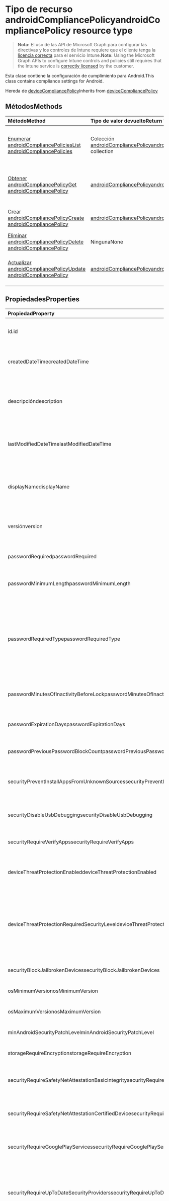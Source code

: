# <a name="androidcompliancepolicy-resource-type"></a><span data-ttu-id="706f2-101">Tipo de recurso androidCompliancePolicy</span><span class="sxs-lookup"><span data-stu-id="706f2-101">androidCompliancePolicy resource type</span></span>

> <span data-ttu-id="706f2-102">**Nota:** El uso de las API de Microsoft Graph para configurar las directivas y los controles de Intune requiere que el cliente tenga la [licencia correcta](https://go.microsoft.com/fwlink/?linkid=839381) para el servicio Intune.</span><span class="sxs-lookup"><span data-stu-id="706f2-102">**Note:** Using the Microsoft Graph APIs to configure Intune controls and policies still requires that the Intune service is [correctly licensed](https://go.microsoft.com/fwlink/?linkid=839381) by the customer.</span></span>

<span data-ttu-id="706f2-103">Esta clase contiene la configuración de cumplimiento para Android.</span><span class="sxs-lookup"><span data-stu-id="706f2-103">This class contains compliance settings for Android.</span></span>

<span data-ttu-id="706f2-104">Hereda de [deviceCompliancePolicy](../resources/intune_deviceconfig_devicecompliancepolicy.md)</span><span class="sxs-lookup"><span data-stu-id="706f2-104">Inherits from [deviceCompliancePolicy](../resources/intune_deviceconfig_devicecompliancepolicy.md)</span></span>

## <a name="methods"></a><span data-ttu-id="706f2-105">Métodos</span><span class="sxs-lookup"><span data-stu-id="706f2-105">Methods</span></span>
|<span data-ttu-id="706f2-106">Método</span><span class="sxs-lookup"><span data-stu-id="706f2-106">Method</span></span>|<span data-ttu-id="706f2-107">Tipo de valor devuelto</span><span class="sxs-lookup"><span data-stu-id="706f2-107">Return Type</span></span>|<span data-ttu-id="706f2-108">Descripción</span><span class="sxs-lookup"><span data-stu-id="706f2-108">Description</span></span>|
|:---|:---|:---|
|[<span data-ttu-id="706f2-109">Enumerar androidCompliancePolicies</span><span class="sxs-lookup"><span data-stu-id="706f2-109">List androidCompliancePolicies</span></span>](../api/intune_deviceconfig_androidcompliancepolicy_list.md)|<span data-ttu-id="706f2-110">Colección [androidCompliancePolicy](../resources/intune_deviceconfig_androidcompliancepolicy.md)</span><span class="sxs-lookup"><span data-stu-id="706f2-110">[androidCompliancePolicy](../resources/intune_deviceconfig_androidcompliancepolicy.md) collection</span></span>|<span data-ttu-id="706f2-111">Enumere las propiedades y las relaciones de los objetos [androidCompliancePolicy](../resources/intune_deviceconfig_androidcompliancepolicy.md).</span><span class="sxs-lookup"><span data-stu-id="706f2-111">List properties and relationships of the [androidCompliancePolicy](../resources/intune_deviceconfig_androidcompliancepolicy.md) objects.</span></span>|
|[<span data-ttu-id="706f2-112">Obtener androidCompliancePolicy</span><span class="sxs-lookup"><span data-stu-id="706f2-112">Get androidCompliancePolicy</span></span>](../api/intune_deviceconfig_androidcompliancepolicy_get.md)|[<span data-ttu-id="706f2-113">androidCompliancePolicy</span><span class="sxs-lookup"><span data-stu-id="706f2-113">androidCompliancePolicy</span></span>](../resources/intune_deviceconfig_androidcompliancepolicy.md)|<span data-ttu-id="706f2-114">Lea las propiedades y las relaciones del objeto [androidCompliancePolicy](../resources/intune_deviceconfig_androidcompliancepolicy.md).</span><span class="sxs-lookup"><span data-stu-id="706f2-114">Read properties and relationships of the [androidCompliancePolicy](../resources/intune_deviceconfig_androidcompliancepolicy.md) object.</span></span>|
|[<span data-ttu-id="706f2-115">Crear androidCompliancePolicy</span><span class="sxs-lookup"><span data-stu-id="706f2-115">Create androidCompliancePolicy</span></span>](../api/intune_deviceconfig_androidcompliancepolicy_create.md)|[<span data-ttu-id="706f2-116">androidCompliancePolicy</span><span class="sxs-lookup"><span data-stu-id="706f2-116">androidCompliancePolicy</span></span>](../resources/intune_deviceconfig_androidcompliancepolicy.md)|<span data-ttu-id="706f2-117">Cree un objeto [androidCompliancePolicy](../resources/intune_deviceconfig_androidcompliancepolicy.md).</span><span class="sxs-lookup"><span data-stu-id="706f2-117">Create a new [androidCompliancePolicy](../resources/intune_deviceconfig_androidcompliancepolicy.md) object.</span></span>|
|[<span data-ttu-id="706f2-118">Eliminar androidCompliancePolicy</span><span class="sxs-lookup"><span data-stu-id="706f2-118">Delete androidCompliancePolicy</span></span>](../api/intune_deviceconfig_androidcompliancepolicy_delete.md)|<span data-ttu-id="706f2-119">Ninguna</span><span class="sxs-lookup"><span data-stu-id="706f2-119">None</span></span>|<span data-ttu-id="706f2-120">Elimina un [androidCompliancePolicy](../resources/intune_deviceconfig_androidcompliancepolicy.md).</span><span class="sxs-lookup"><span data-stu-id="706f2-120">Deletes a [androidCompliancePolicy](../resources/intune_deviceconfig_androidcompliancepolicy.md).</span></span>|
|[<span data-ttu-id="706f2-121">Actualizar androidCompliancePolicy</span><span class="sxs-lookup"><span data-stu-id="706f2-121">Update androidCompliancePolicy</span></span>](../api/intune_deviceconfig_androidcompliancepolicy_update.md)|[<span data-ttu-id="706f2-122">androidCompliancePolicy</span><span class="sxs-lookup"><span data-stu-id="706f2-122">androidCompliancePolicy</span></span>](../resources/intune_deviceconfig_androidcompliancepolicy.md)|<span data-ttu-id="706f2-123">Actualice las propiedades de un objeto [androidCompliancePolicy](../resources/intune_deviceconfig_androidcompliancepolicy.md).</span><span class="sxs-lookup"><span data-stu-id="706f2-123">Update the properties of a [androidCompliancePolicy](../resources/intune_deviceconfig_androidcompliancepolicy.md) object.</span></span>|

## <a name="properties"></a><span data-ttu-id="706f2-124">Propiedades</span><span class="sxs-lookup"><span data-stu-id="706f2-124">Properties</span></span>
|<span data-ttu-id="706f2-125">Propiedad</span><span class="sxs-lookup"><span data-stu-id="706f2-125">Property</span></span>|<span data-ttu-id="706f2-126">Tipo</span><span class="sxs-lookup"><span data-stu-id="706f2-126">Type</span></span>|<span data-ttu-id="706f2-127">Descripción</span><span class="sxs-lookup"><span data-stu-id="706f2-127">Description</span></span>|
|:---|:---|:---|
|<span data-ttu-id="706f2-128">id.</span><span class="sxs-lookup"><span data-stu-id="706f2-128">id</span></span>|<span data-ttu-id="706f2-129">Cadena</span><span class="sxs-lookup"><span data-stu-id="706f2-129">String</span></span>|<span data-ttu-id="706f2-130">Clave de la entidad.</span><span class="sxs-lookup"><span data-stu-id="706f2-130">Key of the entity.</span></span> <span data-ttu-id="706f2-131">Heredado de [deviceCompliancePolicy](../resources/intune_deviceconfig_devicecompliancepolicy.md).</span><span class="sxs-lookup"><span data-stu-id="706f2-131">Inherited from [deviceCompliancePolicy](../resources/intune_deviceconfig_devicecompliancepolicy.md)</span></span>|
|<span data-ttu-id="706f2-132">createdDateTime</span><span class="sxs-lookup"><span data-stu-id="706f2-132">createdDateTime</span></span>|<span data-ttu-id="706f2-133">DateTimeOffset</span><span class="sxs-lookup"><span data-stu-id="706f2-133">DateTimeOffset</span></span>|<span data-ttu-id="706f2-134">Fecha y hora en la que se creó el objeto.</span><span class="sxs-lookup"><span data-stu-id="706f2-134">DateTime the object was created.</span></span> <span data-ttu-id="706f2-135">Heredado de [deviceCompliancePolicy](../resources/intune_deviceconfig_devicecompliancepolicy.md).</span><span class="sxs-lookup"><span data-stu-id="706f2-135">Inherited from [deviceCompliancePolicy](../resources/intune_deviceconfig_devicecompliancepolicy.md)</span></span>|
|<span data-ttu-id="706f2-136">descripción</span><span class="sxs-lookup"><span data-stu-id="706f2-136">description</span></span>|<span data-ttu-id="706f2-137">Cadena</span><span class="sxs-lookup"><span data-stu-id="706f2-137">String</span></span>|<span data-ttu-id="706f2-138">Descripción proporcionada por el administrador de la configuración del dispositivo.</span><span class="sxs-lookup"><span data-stu-id="706f2-138">Admin provided description of the Device Configuration.</span></span> <span data-ttu-id="706f2-139">Heredado de [deviceCompliancePolicy](../resources/intune_deviceconfig_devicecompliancepolicy.md).</span><span class="sxs-lookup"><span data-stu-id="706f2-139">Inherited from [deviceCompliancePolicy](../resources/intune_deviceconfig_devicecompliancepolicy.md)</span></span>|
|<span data-ttu-id="706f2-140">lastModifiedDateTime</span><span class="sxs-lookup"><span data-stu-id="706f2-140">lastModifiedDateTime</span></span>|<span data-ttu-id="706f2-141">DateTimeOffset</span><span class="sxs-lookup"><span data-stu-id="706f2-141">DateTimeOffset</span></span>|<span data-ttu-id="706f2-142">Fecha y hora en la que se modificó el objeto por última vez.</span><span class="sxs-lookup"><span data-stu-id="706f2-142">DateTime the object was last modified.</span></span> <span data-ttu-id="706f2-143">Heredado de [deviceCompliancePolicy](../resources/intune_deviceconfig_devicecompliancepolicy.md).</span><span class="sxs-lookup"><span data-stu-id="706f2-143">Inherited from [deviceCompliancePolicy](../resources/intune_deviceconfig_devicecompliancepolicy.md)</span></span>|
|<span data-ttu-id="706f2-144">displayName</span><span class="sxs-lookup"><span data-stu-id="706f2-144">displayName</span></span>|<span data-ttu-id="706f2-145">Cadena</span><span class="sxs-lookup"><span data-stu-id="706f2-145">String</span></span>|<span data-ttu-id="706f2-146">Nombre proporcionado por el administrador de la configuración del dispositivo.</span><span class="sxs-lookup"><span data-stu-id="706f2-146">Admin provided name of the device configuration.</span></span> <span data-ttu-id="706f2-147">Heredado de [deviceCompliancePolicy](../resources/intune_deviceconfig_devicecompliancepolicy.md).</span><span class="sxs-lookup"><span data-stu-id="706f2-147">Inherited from [deviceCompliancePolicy](../resources/intune_deviceconfig_devicecompliancepolicy.md)</span></span>|
|<span data-ttu-id="706f2-148">versión</span><span class="sxs-lookup"><span data-stu-id="706f2-148">version</span></span>|<span data-ttu-id="706f2-149">Int32</span><span class="sxs-lookup"><span data-stu-id="706f2-149">Int32</span></span>|<span data-ttu-id="706f2-150">Versión de la configuración del dispositivo.</span><span class="sxs-lookup"><span data-stu-id="706f2-150">Version of the device configuration.</span></span> <span data-ttu-id="706f2-151">Heredado de [deviceCompliancePolicy](../resources/intune_deviceconfig_devicecompliancepolicy.md).</span><span class="sxs-lookup"><span data-stu-id="706f2-151">Inherited from [deviceCompliancePolicy](../resources/intune_deviceconfig_devicecompliancepolicy.md)</span></span>|
|<span data-ttu-id="706f2-152">passwordRequired</span><span class="sxs-lookup"><span data-stu-id="706f2-152">passwordRequired</span></span>|<span data-ttu-id="706f2-153">Booleano</span><span class="sxs-lookup"><span data-stu-id="706f2-153">Boolean</span></span>|<span data-ttu-id="706f2-154">Exigir una contraseña para desbloquear el dispositivo.</span><span class="sxs-lookup"><span data-stu-id="706f2-154">Require a password to unlock device.</span></span>|
|<span data-ttu-id="706f2-155">passwordMinimumLength</span><span class="sxs-lookup"><span data-stu-id="706f2-155">passwordMinimumLength</span></span>|<span data-ttu-id="706f2-156">Int32</span><span class="sxs-lookup"><span data-stu-id="706f2-156">Int32</span></span>|<span data-ttu-id="706f2-157">Longitud mínima de la contraseña.</span><span class="sxs-lookup"><span data-stu-id="706f2-157">Minimum password length.</span></span> <span data-ttu-id="706f2-158">Valores válidos de 4 a 16</span><span class="sxs-lookup"><span data-stu-id="706f2-158">Valid values 4 to 16</span></span>|
|<span data-ttu-id="706f2-159">passwordRequiredType</span><span class="sxs-lookup"><span data-stu-id="706f2-159">passwordRequiredType</span></span>|[<span data-ttu-id="706f2-160">androidRequiredPasswordType</span><span class="sxs-lookup"><span data-stu-id="706f2-160">androidRequiredPasswordType</span></span>](../resources/intune_deviceconfig_androidrequiredpasswordtype.md)|<span data-ttu-id="706f2-p108">Tipo de caracteres en la contraseña. Los posibles valores son: `deviceDefault`, `alphabetic`, `alphanumeric`, `alphanumericWithSymbols`, `lowSecurityBiometric`, `numeric`, `numericComplex`, `any`.</span><span class="sxs-lookup"><span data-stu-id="706f2-p108">Type of characters in password Possible values are: `deviceDefault`, `alphabetic`, `alphanumeric`, `alphanumericWithSymbols`, `lowSecurityBiometric`, `numeric`, `numericComplex`, `any`.</span></span>|
|<span data-ttu-id="706f2-163">passwordMinutesOfInactivityBeforeLock</span><span class="sxs-lookup"><span data-stu-id="706f2-163">passwordMinutesOfInactivityBeforeLock</span></span>|<span data-ttu-id="706f2-164">Int32</span><span class="sxs-lookup"><span data-stu-id="706f2-164">Int32</span></span>|<span data-ttu-id="706f2-165">Minutos de inactividad antes de que sea necesaria una contraseña.</span><span class="sxs-lookup"><span data-stu-id="706f2-165">Minutes of inactivity before a password is required.</span></span>|
|<span data-ttu-id="706f2-166">passwordExpirationDays</span><span class="sxs-lookup"><span data-stu-id="706f2-166">passwordExpirationDays</span></span>|<span data-ttu-id="706f2-167">Int32</span><span class="sxs-lookup"><span data-stu-id="706f2-167">Int32</span></span>|<span data-ttu-id="706f2-168">Número de días antes de que expire la contraseña.</span><span class="sxs-lookup"><span data-stu-id="706f2-168">Number of days before the password expires.</span></span> <span data-ttu-id="706f2-169">Valores válidos de 1 a 65535</span><span class="sxs-lookup"><span data-stu-id="706f2-169">Valid values 1 to 65535</span></span>|
|<span data-ttu-id="706f2-170">passwordPreviousPasswordBlockCount</span><span class="sxs-lookup"><span data-stu-id="706f2-170">passwordPreviousPasswordBlockCount</span></span>|<span data-ttu-id="706f2-171">Int32</span><span class="sxs-lookup"><span data-stu-id="706f2-171">Int32</span></span>|<span data-ttu-id="706f2-172">Número de contraseñas anteriores que bloquear.</span><span class="sxs-lookup"><span data-stu-id="706f2-172">Number of previous passwords to block.</span></span>|
|<span data-ttu-id="706f2-173">securityPreventInstallAppsFromUnknownSources</span><span class="sxs-lookup"><span data-stu-id="706f2-173">securityPreventInstallAppsFromUnknownSources</span></span>|<span data-ttu-id="706f2-174">Booleano</span><span class="sxs-lookup"><span data-stu-id="706f2-174">Boolean</span></span>|<span data-ttu-id="706f2-175">Exigir que los dispositivos impidan la instalación de aplicaciones de orígenes desconocidos.</span><span class="sxs-lookup"><span data-stu-id="706f2-175">Require that devices disallow installation of apps from unknown sources.</span></span>|
|<span data-ttu-id="706f2-176">securityDisableUsbDebugging</span><span class="sxs-lookup"><span data-stu-id="706f2-176">securityDisableUsbDebugging</span></span>|<span data-ttu-id="706f2-177">Booleano</span><span class="sxs-lookup"><span data-stu-id="706f2-177">Boolean</span></span>|<span data-ttu-id="706f2-178">Deshabilitar la depuración USB en dispositivos Android.</span><span class="sxs-lookup"><span data-stu-id="706f2-178">Disable USB debugging on Android devices.</span></span>|
|<span data-ttu-id="706f2-179">securityRequireVerifyApps</span><span class="sxs-lookup"><span data-stu-id="706f2-179">securityRequireVerifyApps</span></span>|<span data-ttu-id="706f2-180">Booleano</span><span class="sxs-lookup"><span data-stu-id="706f2-180">Boolean</span></span>|<span data-ttu-id="706f2-181">Exigir que la característica Verificar aplicaciones de Android esté activada.</span><span class="sxs-lookup"><span data-stu-id="706f2-181">Require the Android Verify apps feature is turned on.</span></span>|
|<span data-ttu-id="706f2-182">deviceThreatProtectionEnabled</span><span class="sxs-lookup"><span data-stu-id="706f2-182">deviceThreatProtectionEnabled</span></span>|<span data-ttu-id="706f2-183">Booleano</span><span class="sxs-lookup"><span data-stu-id="706f2-183">Boolean</span></span>|<span data-ttu-id="706f2-184">Exigir que los dispositivos hayan habilitado la protección contra amenazas de dispositivo.</span><span class="sxs-lookup"><span data-stu-id="706f2-184">Require that devices have enabled device threat protection.</span></span>|
|<span data-ttu-id="706f2-185">deviceThreatProtectionRequiredSecurityLevel</span><span class="sxs-lookup"><span data-stu-id="706f2-185">deviceThreatProtectionRequiredSecurityLevel</span></span>|[<span data-ttu-id="706f2-186">deviceThreatProtectionLevel</span><span class="sxs-lookup"><span data-stu-id="706f2-186">deviceThreatProtectionLevel</span></span>](../resources/intune_deviceconfig_devicethreatprotectionlevel.md)|<span data-ttu-id="706f2-p110">Requerir que el nivel de riesgo mínimo de la Protección contra amenazas móviles informe de un incumplimiento. Los valores posibles son: `unavailable`, `secured`, `low`, `medium`, `high`, `notSet`.</span><span class="sxs-lookup"><span data-stu-id="706f2-p110">Require Mobile Threat Protection minimum risk level to report noncompliance. The possible values are: `unavailable`, `secured`, `low`, `medium`, `high`, `notSet`.</span></span>|
|<span data-ttu-id="706f2-189">securityBlockJailbrokenDevices</span><span class="sxs-lookup"><span data-stu-id="706f2-189">securityBlockJailbrokenDevices</span></span>|<span data-ttu-id="706f2-190">Booleano</span><span class="sxs-lookup"><span data-stu-id="706f2-190">Boolean</span></span>|<span data-ttu-id="706f2-191">No pueden usarse dispositivos con jailbreak o rooting.</span><span class="sxs-lookup"><span data-stu-id="706f2-191">Devices must not be jailbroken or rooted.</span></span>|
|<span data-ttu-id="706f2-192">osMinimumVersion</span><span class="sxs-lookup"><span data-stu-id="706f2-192">osMinimumVersion</span></span>|<span data-ttu-id="706f2-193">Cadena</span><span class="sxs-lookup"><span data-stu-id="706f2-193">String</span></span>|<span data-ttu-id="706f2-194">Versión mínima de Android.</span><span class="sxs-lookup"><span data-stu-id="706f2-194">Minimum Android version.</span></span>|
|<span data-ttu-id="706f2-195">osMaximumVersion</span><span class="sxs-lookup"><span data-stu-id="706f2-195">osMaximumVersion</span></span>|<span data-ttu-id="706f2-196">Cadena</span><span class="sxs-lookup"><span data-stu-id="706f2-196">String</span></span>|<span data-ttu-id="706f2-197">Versión máxima de Android.</span><span class="sxs-lookup"><span data-stu-id="706f2-197">Maximum Android version.</span></span>|
|<span data-ttu-id="706f2-198">minAndroidSecurityPatchLevel</span><span class="sxs-lookup"><span data-stu-id="706f2-198">minAndroidSecurityPatchLevel</span></span>|<span data-ttu-id="706f2-199">Cadena</span><span class="sxs-lookup"><span data-stu-id="706f2-199">String</span></span>|<span data-ttu-id="706f2-200">Nivel de revisión de seguridad mínimo de Android.</span><span class="sxs-lookup"><span data-stu-id="706f2-200">Minimum Android security patch level.</span></span>|
|<span data-ttu-id="706f2-201">storageRequireEncryption</span><span class="sxs-lookup"><span data-stu-id="706f2-201">storageRequireEncryption</span></span>|<span data-ttu-id="706f2-202">Booleano</span><span class="sxs-lookup"><span data-stu-id="706f2-202">Boolean</span></span>|<span data-ttu-id="706f2-203">Exigir cifrado en dispositivos Android.</span><span class="sxs-lookup"><span data-stu-id="706f2-203">Require encryption on Android devices.</span></span>|
|<span data-ttu-id="706f2-204">securityRequireSafetyNetAttestationBasicIntegrity</span><span class="sxs-lookup"><span data-stu-id="706f2-204">securityRequireSafetyNetAttestationBasicIntegrity</span></span>|<span data-ttu-id="706f2-205">Booleano</span><span class="sxs-lookup"><span data-stu-id="706f2-205">Boolean</span></span>|<span data-ttu-id="706f2-206">Exigir que el dispositivo supere la comprobación de integridad básica de SafetyNet.</span><span class="sxs-lookup"><span data-stu-id="706f2-206">Require the device to pass the SafetyNet basic integrity check.</span></span>|
|<span data-ttu-id="706f2-207">securityRequireSafetyNetAttestationCertifiedDevice</span><span class="sxs-lookup"><span data-stu-id="706f2-207">securityRequireSafetyNetAttestationCertifiedDevice</span></span>|<span data-ttu-id="706f2-208">Booleano</span><span class="sxs-lookup"><span data-stu-id="706f2-208">Boolean</span></span>|<span data-ttu-id="706f2-209">Exigir que el dispositivo supere la comprobación de dispositivos certificados de SafetyNet.</span><span class="sxs-lookup"><span data-stu-id="706f2-209">Require the device to pass the SafetyNet certified device check.</span></span>|
|<span data-ttu-id="706f2-210">securityRequireGooglePlayServices</span><span class="sxs-lookup"><span data-stu-id="706f2-210">securityRequireGooglePlayServices</span></span>|<span data-ttu-id="706f2-211">Booleano</span><span class="sxs-lookup"><span data-stu-id="706f2-211">Boolean</span></span>|<span data-ttu-id="706f2-212">Exigir que Google Play Services esté instalado y habilitado en el dispositivo.</span><span class="sxs-lookup"><span data-stu-id="706f2-212">Require Google Play Services to be installed and enabled on the device.</span></span>|
|<span data-ttu-id="706f2-213">securityRequireUpToDateSecurityProviders</span><span class="sxs-lookup"><span data-stu-id="706f2-213">securityRequireUpToDateSecurityProviders</span></span>|<span data-ttu-id="706f2-214">Booleano</span><span class="sxs-lookup"><span data-stu-id="706f2-214">Boolean</span></span>|<span data-ttu-id="706f2-215">Exigir que el dispositivo tenga los proveedores de seguridad actualizados.</span><span class="sxs-lookup"><span data-stu-id="706f2-215">Require the device to have up to date security providers.</span></span> <span data-ttu-id="706f2-216">El dispositivo requerirá que Google Play Services esté instalado y habilitado.</span><span class="sxs-lookup"><span data-stu-id="706f2-216">The device will require Google Play Services to be enabled and up to date.</span></span>|
|<span data-ttu-id="706f2-217">securityRequireCompanyPortalAppIntegrity</span><span class="sxs-lookup"><span data-stu-id="706f2-217">securityRequireCompanyPortalAppIntegrity</span></span>|<span data-ttu-id="706f2-218">Booleano</span><span class="sxs-lookup"><span data-stu-id="706f2-218">Boolean</span></span>|<span data-ttu-id="706f2-219">Requerir que el dispositivo pase la comprobación de integridad en tiempo de ejecución de la aplicación del cliente del Portal de empresa.</span><span class="sxs-lookup"><span data-stu-id="706f2-219">Require the device to pass the Company Portal client app runtime integrity check.</span></span>|

## <a name="relationships"></a><span data-ttu-id="706f2-220">Relaciones</span><span class="sxs-lookup"><span data-stu-id="706f2-220">Relationships</span></span>
|<span data-ttu-id="706f2-221">Relación</span><span class="sxs-lookup"><span data-stu-id="706f2-221">Relationship</span></span>|<span data-ttu-id="706f2-222">Tipo</span><span class="sxs-lookup"><span data-stu-id="706f2-222">Type</span></span>|<span data-ttu-id="706f2-223">Descripción</span><span class="sxs-lookup"><span data-stu-id="706f2-223">Description</span></span>|
|:---|:---|:---|
|<span data-ttu-id="706f2-224">scheduledActionsForRule</span><span class="sxs-lookup"><span data-stu-id="706f2-224">scheduledActionsForRule</span></span>|<span data-ttu-id="706f2-225">Colección [deviceComplianceScheduledActionForRule](../resources/intune_deviceconfig_devicecompliancescheduledactionforrule.md)</span><span class="sxs-lookup"><span data-stu-id="706f2-225">[deviceComplianceScheduledActionForRule](../resources/intune_deviceconfig_devicecompliancescheduledactionforrule.md) collection</span></span>|<span data-ttu-id="706f2-226">La lista de acción programada para esta regla. Heredado de [deviceCompliancePolicy](../resources/intune_deviceconfig_devicecompliancepolicy.md)</span><span class="sxs-lookup"><span data-stu-id="706f2-226">The list of scheduled action for this rule Inherited from [deviceCompliancePolicy](../resources/intune_deviceconfig_devicecompliancepolicy.md)</span></span>|
|<span data-ttu-id="706f2-227">deviceStatuses</span><span class="sxs-lookup"><span data-stu-id="706f2-227">deviceStatuses</span></span>|<span data-ttu-id="706f2-228">Colección [deviceComplianceDeviceStatus](../resources/intune_deviceconfig_devicecompliancedevicestatus.md)</span><span class="sxs-lookup"><span data-stu-id="706f2-228">[deviceComplianceDeviceStatus](../resources/intune_deviceconfig_devicecompliancedevicestatus.md) collection</span></span>|<span data-ttu-id="706f2-229">Lista de DeviceComplianceDeviceStatus.</span><span class="sxs-lookup"><span data-stu-id="706f2-229">List of DeviceComplianceDeviceStatus.</span></span> <span data-ttu-id="706f2-230">Heredado de [deviceCompliancePolicy](../resources/intune_deviceconfig_devicecompliancepolicy.md)</span><span class="sxs-lookup"><span data-stu-id="706f2-230">Inherited from [deviceCompliancePolicy](../resources/intune_deviceconfig_devicecompliancepolicy.md)</span></span>|
|<span data-ttu-id="706f2-231">userStatuses</span><span class="sxs-lookup"><span data-stu-id="706f2-231">userStatuses</span></span>|<span data-ttu-id="706f2-232">Colección [deviceComplianceUserStatus](../resources/intune_deviceconfig_devicecomplianceuserstatus.md)</span><span class="sxs-lookup"><span data-stu-id="706f2-232">[deviceComplianceUserStatus](../resources/intune_deviceconfig_devicecomplianceuserstatus.md) collection</span></span>|<span data-ttu-id="706f2-233">Lista de DeviceComplianceUserStatus.</span><span class="sxs-lookup"><span data-stu-id="706f2-233">List of DeviceComplianceUserStatus.</span></span> <span data-ttu-id="706f2-234">Heredado de [deviceCompliancePolicy](../resources/intune_deviceconfig_devicecompliancepolicy.md)</span><span class="sxs-lookup"><span data-stu-id="706f2-234">Inherited from [deviceCompliancePolicy](../resources/intune_deviceconfig_devicecompliancepolicy.md)</span></span>|
|<span data-ttu-id="706f2-235">deviceStatusOverview</span><span class="sxs-lookup"><span data-stu-id="706f2-235">deviceStatusOverview</span></span>|[<span data-ttu-id="706f2-236">deviceComplianceDeviceOverview</span><span class="sxs-lookup"><span data-stu-id="706f2-236">deviceComplianceDeviceOverview</span></span>](../resources/intune_deviceconfig_devicecompliancedeviceoverview.md)|<span data-ttu-id="706f2-237">Información general sobre el estado de dispositivos del cumplimiento de dispositivo. Heredado de [deviceCompliancePolicy](../resources/intune_deviceconfig_devicecompliancepolicy.md)</span><span class="sxs-lookup"><span data-stu-id="706f2-237">Device compliance devices status overview Inherited from [deviceCompliancePolicy](../resources/intune_deviceconfig_devicecompliancepolicy.md)</span></span>|
|<span data-ttu-id="706f2-238">userStatusOverview</span><span class="sxs-lookup"><span data-stu-id="706f2-238">userStatusOverview</span></span>|[<span data-ttu-id="706f2-239">deviceComplianceUserOverview</span><span class="sxs-lookup"><span data-stu-id="706f2-239">deviceComplianceUserOverview</span></span>](../resources/intune_deviceconfig_devicecomplianceuseroverview.md)|<span data-ttu-id="706f2-240">Información general sobre el estado de usuarios del cumplimiento de dispositivo. Heredado de [deviceCompliancePolicy](../resources/intune_deviceconfig_devicecompliancepolicy.md)</span><span class="sxs-lookup"><span data-stu-id="706f2-240">Device compliance users status overview Inherited from [deviceCompliancePolicy](../resources/intune_deviceconfig_devicecompliancepolicy.md)</span></span>|
|<span data-ttu-id="706f2-241">deviceSettingStateSummaries</span><span class="sxs-lookup"><span data-stu-id="706f2-241">deviceSettingStateSummaries</span></span>|<span data-ttu-id="706f2-242">Colección [settingStateDeviceSummary](../resources/intune_deviceconfig_settingstatedevicesummary.md)</span><span class="sxs-lookup"><span data-stu-id="706f2-242">[settingStateDeviceSummary](../resources/intune_deviceconfig_settingstatedevicesummary.md) collection</span></span>|<span data-ttu-id="706f2-243">Resumen de dispositivo sobre el estado de configuración de cumplimiento. Heredado de [deviceCompliancePolicy](../resources/intune_deviceconfig_devicecompliancepolicy.md)</span><span class="sxs-lookup"><span data-stu-id="706f2-243">Compliance Setting State Device Summary Inherited from [deviceCompliancePolicy](../resources/intune_deviceconfig_devicecompliancepolicy.md)</span></span>|
|<span data-ttu-id="706f2-244">asignaciones</span><span class="sxs-lookup"><span data-stu-id="706f2-244">assignments</span></span>|<span data-ttu-id="706f2-245">Colección [deviceCompliancePolicyAssignment](../resources/intune_deviceconfig_devicecompliancepolicyassignment.md)</span><span class="sxs-lookup"><span data-stu-id="706f2-245">[deviceCompliancePolicyAssignment](../resources/intune_deviceconfig_devicecompliancepolicyassignment.md) collection</span></span>|<span data-ttu-id="706f2-246">El conjunto de asignaciones para esta directiva de cumplimiento.</span><span class="sxs-lookup"><span data-stu-id="706f2-246">The collection of assignments for this compliance policy.</span></span> <span data-ttu-id="706f2-247">Heredado de [deviceCompliancePolicy](../resources/intune_deviceconfig_devicecompliancepolicy.md)</span><span class="sxs-lookup"><span data-stu-id="706f2-247">Inherited from [deviceCompliancePolicy](../resources/intune_deviceconfig_devicecompliancepolicy.md)</span></span>|

## <a name="json-representation"></a><span data-ttu-id="706f2-248">Representación JSON</span><span class="sxs-lookup"><span data-stu-id="706f2-248">JSON Representation</span></span>
<span data-ttu-id="706f2-249">Aquí tiene una representación JSON del recurso.</span><span class="sxs-lookup"><span data-stu-id="706f2-249">Here is a JSON representation of the resource.</span></span>
<!--{
  "blockType": "resource",
  "baseType": "microsoft.graph.deviceCompliancePolicy",
  "keyProperty": "id",
  "@odata.type": "microsoft.graph.androidCompliancePolicy"
}-->
``` json
{
  "@odata.type": "#microsoft.graph.androidCompliancePolicy",
  "id": "String (identifier)",
  "createdDateTime": "String (timestamp)",
  "description": "String",
  "lastModifiedDateTime": "String (timestamp)",
  "displayName": "String",
  "version": 1024,
  "passwordRequired": true,
  "passwordMinimumLength": 1024,
  "passwordRequiredType": "String",
  "passwordMinutesOfInactivityBeforeLock": 1024,
  "passwordExpirationDays": 1024,
  "passwordPreviousPasswordBlockCount": 1024,
  "securityPreventInstallAppsFromUnknownSources": true,
  "securityDisableUsbDebugging": true,
  "securityRequireVerifyApps": true,
  "deviceThreatProtectionEnabled": true,
  "deviceThreatProtectionRequiredSecurityLevel": "String",
  "securityBlockJailbrokenDevices": true,
  "osMinimumVersion": "String",
  "osMaximumVersion": "String",
  "minAndroidSecurityPatchLevel": "String",
  "storageRequireEncryption": true,
  "securityRequireSafetyNetAttestationBasicIntegrity": true,
  "securityRequireSafetyNetAttestationCertifiedDevice": true,
  "securityRequireGooglePlayServices": true,
  "securityRequireUpToDateSecurityProviders": true,
  "securityRequireCompanyPortalAppIntegrity": true
}
```








